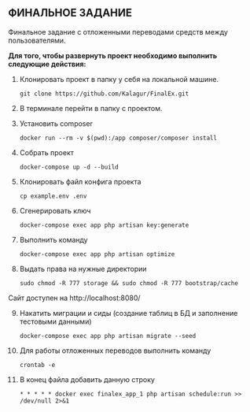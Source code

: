 ## ФИНАЛЬНОЕ ЗАДАНИЕ

Финальное задание с отложенными переводами средств между 
пользователями.

<b>Для того, чтобы развернуть проект необходимо выполнить следующие действия:</b>

1. Клонировать проект в папку у себя на локальной машине.
    ```
    git clone https://github.com/Kalagur/FinalEx.git
    ```
2. В терминале перейти в папку с проектом.

3. Установить composer
    ```
    docker run --rm -v $(pwd):/app composer/composer install
    ```
    
4. Собрать проект
    ```
    docker-compose up -d --build
    ```    
5. Клонировать файл конфига проекта 
    ```
    cp example.env .env
    ```   
6. Сгенерировать ключ
    ```
    docker-compose exec app php artisan key:generate
    ```       
7.  Выполнить команду
    ```
    docker-compose exec app php artisan optimize
    ```   
8. Выдать права на нужные директории
    ```
    sudo chmod -R 777 storage && sudo chmod -R 777 bootstrap/cache
    ```    
    
 Сайт доступен на http://localhost:8080/
 
9. Накатить миграции и сиды (создание таблиц в БД и заполнение тестовыми данными)
    ```
    docker-compose exec app php artisan migrate --seed
    ``` 
10. Для работы отложенных переводов выполнить команду
    ```
    crontab -e
    ```  
11. В конец файла добавить данную строку
    ```
    * * * * * docker exec finalex_app_1 php artisan schedule:run >> /dev/null 2>&1
    ```    
      
          


